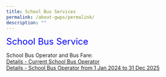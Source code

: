 ```yaml
---
title: School Bus Services
permalink: /about-gwps/permalink/
description: ""
---
```

<font color="blue" size="5" type="arial"> School Bus Service </font>

School Bus Operator and Bus Fare:<br>
[Details - Current School Bus Operator](/files/School%20Bus/details%20of%20current%20school%20bus%20operator.pdf)
<br>[Details - School Bus Operator from 1 Jan 2024 to 31 Dec 2025](/files/School%20Bus/details%20of%20school%20bus%20operator%20from%201%20jan%202024%20to%2031%20dec%202025.pdf)
